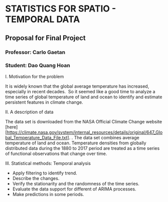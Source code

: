 # STATISTICS FOR SPATIO - TEMPORAL DATA
## Proposal for Final Project

### Professor: Carlo Gaetan
### Student: Dao Quang Hoan

I. Motivation for the problem

It is widely known that the global average temperature has increased, especially in
recent decades. ​ So it seemed like a good time to analyze a time series of global
temperature of land and ocean to identify and estimate persistent features in climate
change.

II. A description of data

The data set is downloaded from the NASA Official Climate Change website [here][https://climate.nasa.gov/system/internal_resources/details/original/647_Global_Temperature_Data_File.txt]. . The data set combines average temperature of land and ocean. ​ Temperature
densities from globally distributed data during the 1880 to 2017 period are treated as
a time series of functional observations that change over time.

III. Statistical methods: Temporal analysis

- Apply filtering to identify trend.
- Describe the changes.
- Verify the stationarity and the randomness of the time series.
- Evaluate the data support for different of ARIMA processes.
- Make predictions in some periods.
